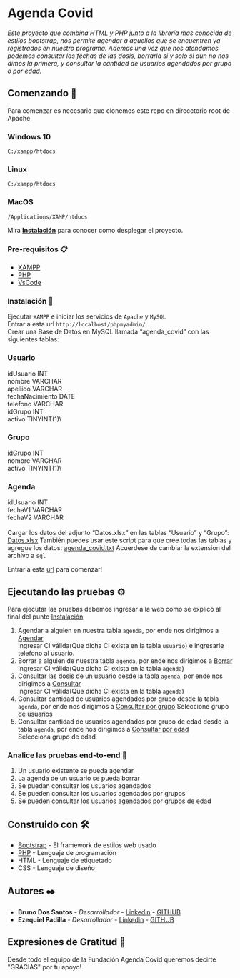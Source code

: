 # Agenda Covid

_Este proyecto que combina HTML y PHP junto a la librería mas conocida de estilos bootstrap, nos permite agendar a aquellos que se encuentren ya registrados en nuestro programa. Ademas una vez que nos atendamos podemos consultar las fechas de las dosis, borrarla si y solo si aun no nos dimos la primera, y consultar la cantidad de usuarios agendados por grupo o por edad._

## Comenzando 🚀

Para comenzar es necesario que clonemos este repo en direcctorio root de Apache
### Windows 10
`C:/xampp/htdocs`
### Linux
`C:/xampp/htdocs`
### MacOS
`/Applications/XAMP/htdocs`

Mira **[Instalación](https://github.com/DosSantosBrunoo/agenda_covid/blob/README/README.md#instalación-)** para conocer como desplegar el proyecto.


### Pre-requisitos 📋

* [XAMPP](https://www.apachefriends.org/es/index.html)
* [PHP](https://www.php.net/downloads)
* [VsCode](https://code.visualstudio.com)

### Instalación 🔧

Ejecutar `XAMPP` e iniciar los servicios de `Apache` y `MySQL`\
Entrar a esta url `http://localhost/phpmyadmin/`\
Crear una Base de Datos en MySQL llamada “agenda_covid” con las siguientes
tablas:

### Usuario
  idUsuario INT\
  nombre VARCHAR\
  apellido VARCHAR\
  fechaNacimiento DATE\
  telefono VARCHAR\
  idGrupo INT\
  activo TINYINT(1)\
### Grupo
  idGrupo INT\
  nombre VARCHAR\
  activo TINYINT(1)\
### Agenda
  idUsuario INT\
  fechaV1 VARCHAR\
  fechaV2 VARCHAR\
  \
Cargar los datos del adjunto “Datos.xlsx” en las tablas “Usuario” y “Grupo”:
[Datos.xlsx](https://github.com/DosSantosBrunoo/agenda_covid/files/6317387/Datos.xlsx)
También puedes usar este script para que cree todas las tablas y agregue los datos:
[agenda_covid.txt](https://github.com/DosSantosBrunoo/agenda_covid/files/6317480/agenda_covid.txt)
Acuerdese de cambiar la extension del archivo a `sql`

Entrar a esta [url](http://localhost/agenda_covid/view/index.php) para comenzar!

## Ejecutando las pruebas ⚙️

Para ejecutar las pruebas debemos ingresar a la web como se explicó al final del punto [Instalación](https://github.com/DosSantosBrunoo/agenda_covid/blob/README/README.md#instalación-)
1. Agendar a alguien en nuestra tabla `agenda`, por ende nos dirigimos a [Agendar](http://localhost/agenda_covid/view/agendarme.php)\
Ingresar CI válida(Que dicha CI exista en la tabla `usuario`) e ingresarle telefono al usuario.
2. Borrar a alguien de nuestra tabla `agenda`, por ende nos dirigimos a [Borrar](http://localhost/agenda_covid/view/borrar.php)\
Ingresar CI válida(Que dicha CI exista en la tabla `agenda`)
3. Consultar las dosis de un usuario desde la tabla `agenda`, por ende nos dirigimos a [Consultar](http://localhost/agenda_covid/view/consultar_1.php)\
Ingresar CI válida(Que dicha CI exista en la tabla `agenda`)
4. Consultar cantidad de usuarios agendados por grupo desde la tabla `agenda`, por ende nos dirigimos a [Consultar por grupo](http://localhost/agenda_covid/view/consultar_2.php)
Seleccione grupo de usuarios
5. Consultar cantidad de usuarios agendados por grupo de edad desde la tabla `agenda`, por ende nos dirigimos a [Consultar por edad](http://localhost/agenda_covid/view/consultar_3.php)\
Selecciona grupo de edad

### Analice las pruebas end-to-end 🔩

1. Un usuario existente se pueda agendar
2. La agenda de un usuario se pueda borrar
3. Se puedan consultar los usuarios agendados
4. Se pueden consultar los usuarios agendados por grupos
5. Se pueden consultar los usuarios agendados por grupos de edad

## Construido con 🛠️

* [Bootstrap](https://getbootstrap.com) - El framework de estilos web usado
* [PHP](https://www.php.net) - Lenguaje de programación
* HTML - Lenguaje de etiquetado
* CSS - Lenguaje de diseño

## Autores ✒️

* **Bruno Dos Santos** - *Desarrollador* - [Linkedin](https://www.linkedin.com/in/bruno-dos-santos-650a56193/) - [GITHUB](https://github.com/DosSantosBrunoo)
* **Ezequiel Padilla** - *Desarrollador* - [Linkedin](https://www.linkedin.com/in/ezequiel-padilla-46804a193/) - [GITHUB](https://github.com/Ezequiel-Padilla)

## Expresiones de Gratitud 🎁

Desde todo el equipo de la Fundación Agenda Covid queremos decirte "GRACIAS" por tu apoyo!
